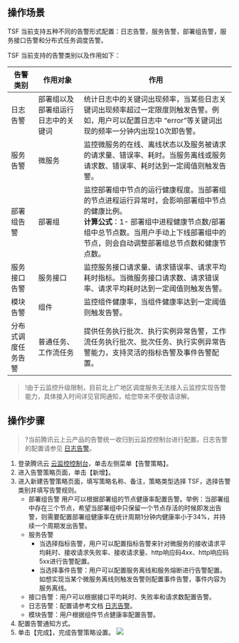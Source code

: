 ## 操作场景

TSF 当前支持五种不同的告警形式配置：日志告警，服务告警，部署组告警，服务接口告警和分布式任务调度告警。

TSF 当前支持的告警类别以及作用如下：

| 告警类别           | 作用对象                           | 作用                                                         |
| ------------------ | ---------------------------------- | ------------------------------------------------------------ |
| 日志告警           | 部署组以及部署组运行日志中的关键词 | 统计日志中的关键词出现频率，当某些日志关键词出现频率超过一定限度则触发告警。例如，用户可以配置日志中 “error”等关键词出现的频率一分钟内出现10次即告警。 |
| 服务告警           | 微服务                             | 监控微服务的在线、离线状态以及服务被请求的请求量、错误率、耗时。当服务离线或服务请求数、错误率、耗时达到一定阈值则触发告警。 |
| 部署组告警         | 部署组                             | 监控部署组中节点的运行健康程度。当部署组的节点进程运行异常时，会影响部署组中节点的健康比例。<br>**计算公式**：1- 部署组中进程健康节点数/部署组中总节点数。当用户手动上下线部署组中的节点，则会自动调整部署组总节点数和健康节点数。 |
| 服务接口告警       | 服务接口                           | 监控服务接口请求量、请求错误率、请求平均耗时指标。当微服务接口请求数、请求错误率、请求平均耗时达到一定阈值则触发告警。 |
| 模块告警           | 组件                               | 监控组件健康率，当组件健康率达到一定阈值则触发告警。         |
| 分布式调度任务告警 | 普通任务、工作流任务               | 提供任务执行批次、执行实例异常告警，工作流任务执行批次、批次任务、执行实例异常告警能力，支持灵活的指标告警及事件告警配置。 |

>!由于云监控升级限制，目前北上广地区调度服务无法接入云监控实现告警能力，具体接入时间详见官网通知，给您带来不便敬请谅解。

## 操作步骤

>?当前腾讯云上云产品的告警统一收归到云监控控制台进行配置。日志告警的配置请参见 [日志告警](https://cloud.tencent.com/document/product/649/18195)。

1. 登录腾讯云 [云监控控制台](https://console.cloud.tencent.com/monitor)，单击左侧菜单【告警策略】。
2. 进入告警策略页面，单击【新增】。
3. 进入新建告警策略页面，填写策略名称、备注，策略类型选择 TSF，选择告警类别并填写告警规则。
   - 部署组告警
     用户可以根据部署组的节点健康率配置告警。举例：当部署组中存在三个节点，希望当部署组中只保留一个节点存活的时候即发出告警，则需要配置部署组健康率在统计周期1分钟内健康率小于34%，并持续一个周期发出告警。
   - 服务告警
     - 当选择指标告警，用户可以配置指标告警来针对微服务的接收请求平均耗时、接收请求失败率、接收请求量、http响应码4xx、http响应码5xx进行告警配置。
     - 当选择事件告警：用户可以配置服务离线和服务熔断进行告警配置。如想实现当某个微服务离线则触发告警则配置事件告警，事件内容为服务离线。
   - 接口告警：用户可以根据接口平均耗时、失败率和请求数配置告警。
   - 日志告警：配置请参考文档  [日志告警](https://cloud.tencent.com/document/product/649/18195)。
   - 模块告警：用户根据组件节点健康率配置告警。
4. 配置告警通知方式。
5. 单击【完成】，完成告警策略设置。
![](https://main.qcloudimg.com/raw/f8a62d15e78c693c942e36cb406db0be.png)
